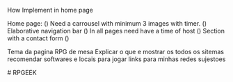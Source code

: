 How Implement in home page

Home page:
  () Need a carrousel with minimum 3 images with timer. 
  () Elaborative navigation bar
  () In all pages need have a time of host 
  () Section with a contact form
  () 

Tema da pagina
  RPG de mesa
    Explicar o que e
    mostrar os todos os sitemas 
    recomendar softwares e locais para jogar 
    links para minhas redes 
    sujestoes 
    
#   R P G E E K  
 